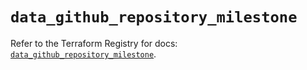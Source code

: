 # `data_github_repository_milestone`

Refer to the Terraform Registry for docs: [`data_github_repository_milestone`](https://registry.terraform.io/providers/integrations/github/6.3.0/docs/data-sources/repository_milestone).

